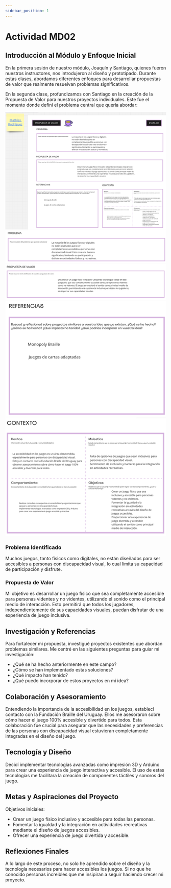 ```yaml
---
sidebar_position: 1
---
```


# Actividad MD02

## Introducción al Módulo y Enfoque Inicial

En la primera sesión de nuestro módulo, Joaquín y Santiago, quienes fueron nuestros instructores, nos introdujeron al diseño y prototipado. Durante estas clases, abordamos diferentes enfoques para desarrollar propuestas de valor que realmente resuelvan problemas significativos.

En la segunda clase, profundizamos con Santiago en la creación de la Propuesta de Valor para nuestros proyectos individuales. Este fue el momento donde definí el problema central que quería abordar:

![Resultado](../../../img/MD02/1.png)
![Problema](../../../img/MD02/2.png)
![Propuesta de valor](../../../img/MD02/3.png)
![Referencias](../../../img/MD02/4.png)
![Contexto](../../../img/MD02/5.png)

### Problema Identificado

Muchos juegos, tanto físicos como digitales, no están diseñados para ser accesibles a personas con discapacidad visual, lo cual limita su capacidad de participación y disfrute.

### Propuesta de Valor

Mi objetivo es desarrollar un juego físico que sea completamente accesible para personas videntes y no videntes, utilizando el sonido como el principal medio de interacción. Esto permitirá que todos los jugadores, independientemente de sus capacidades visuales, puedan disfrutar de una experiencia de juego inclusiva.

## Investigación y Referencias

Para fortalecer mi propuesta, investigué proyectos existentes que abordan problemas similares. Me centré en las siguientes preguntas para guiar mi investigación:

- ¿Qué se ha hecho anteriormente en este campo?
- ¿Cómo se han implementado estas soluciones?
- ¿Qué impacto han tenido?
- ¿Qué puedo incorporar de estos proyectos en mi idea?

## Colaboración y Asesoramiento

Entendiendo la importancia de la accesibilidad en los juegos, establecí contacto con la Fundación Braille del Uruguay. Ellos me asesoraron sobre cómo hacer el juego 100% accesible y divertido para todos. Esta colaboración fue crucial para asegurar que las necesidades y preferencias de las personas con discapacidad visual estuvieran completamente integradas en el diseño del juego.

## Tecnología y Diseño

Decidí implementar tecnologías avanzadas como impresión 3D y Arduino para crear una experiencia de juego interactiva y accesible. El uso de estas tecnologías me facilitara la creación de componentes táctiles y sonoros del juego.

## Metas y Aspiraciones del Proyecto

Objetivos iniciales:

- Crear un juego físico inclusivo y accesible para todas las personas.
- Fomentar la igualdad y la integración en actividades recreativas mediante el diseño de juegos accesibles.
- Ofrecer una experiencia de juego divertida y accesible.

## Reflexiones Finales

A lo largo de este proceso, no solo he aprendido sobre el diseño y la tecnología necesarios para hacer accesibles los juegos. Si no que he conocido personas increibles que me insipiran a seguir haciendo crecer mi proyecto.
